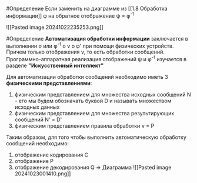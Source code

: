 #Определение Если заменить на диаграмме из [[1.8 Обработка информации]] φ на обратное отображение ψ = φ<sup>-1</sup>

![[Pasted image 20241022235253.png]]

#Определение **Автоматизация обработки информации** заключается в выполнении σ или φ<sup>-1</sup> o  ν o φ' при помощи физических устройств. Причем только отображения ν, то есть обработки сообщений. Программно-аппаратная реализация отображений ψ и φ<sup>-1</sup> изучается в разделе **"Искусственный интеллект"**

Для автоматизации обработки сообщений необходимо иметь 3 **физическими представлениями**: 
1. физическим представлением для множества исходных сообщений N - его мы будем обозначать буквой D и называть множеством исходных данных
2. физическим представлением для множества результирующих сообщений N' = D'
3. физическим представлением правила обработки  ν = P

Таким образом, для того чтобы выполнить автоматическую обработку сообщений необходимо: 
1. отображение кодирования C
2. отображение P
3. отображение декодирования Q
=> Диаграмма 
![[Pasted image 20241023001410.png]]